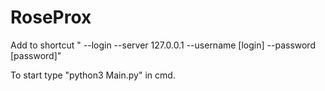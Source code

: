 # RoseProx
Add to shortcut " --login --server 127.0.0.1 --username [login] --password [password]"

To start type "python3 Main.py" in cmd.
